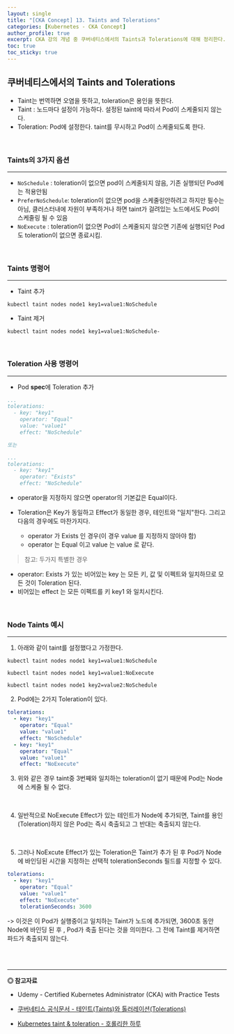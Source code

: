 ```yaml
---
layout: single
title: "[CKA Concept] 13. Taints and Tolerations"
categories: [Kubernetes - CKA Concept]
author_profile: true
excerpt: CKA 강의 개념 중 쿠버네티스에서의 Taints과 Tolerations에 대해 정리한다. 
toc: true
toc_sticky: true
---
```


## 쿠버네티스에서의 Taints and Tolerations
- Taint는 번역하면 오염을 뜻하고, toleration은 용인을 뜻한다.
- Taint : 노드마다 설정이 가능하다. 설정된 taint에 따라서 Pod이 스케줄되지 않는다.
- Toleration: Pod에 설정한다. taint를 무시하고 Pod이 스케줄되도록 한다.

<br>

### Taints의 3가지 옵션
-------------------------
- ```NoSchedule``` : toleration이 없으면 pod이 스케줄되지 않음, 기존 실행되던 Pod에는 적용안됨
- ```PreferNoSchedule```: toleration이 없으면 pod을 스케줄링안하려고 하지만 필수는 아님, 클러스터내에 자원이 부족하거나 하면 taint가 걸려있는 노드에서도 Pod이 스케줄링 될 수 있음
- ```NoExecute``` : toleration이 없으면 Pod이 스케줄되지 않으면 기존에 실행되던 Pod도 toleration이 없으면 종료시킴.

<br>

### Taints 명령어
----------------------
- Taint 추가
```shell
kubectl taint nodes node1 key1=value1:NoSchedule
```

- Taint 제거
```shell
kubectl taint nodes node1 key1=value1:NoSchedule-
```

<br>

### Toleration 사용 명령어
----------------------
- Pod **spec**에 Toleration 추가

```yaml
...
tolerations:
  - key: "key1"
    operator: "Equal"
    value: "value1"
    effect: "NoSchedule"

또는

...
tolerations:
  - key: "key1"
    operator: "Exists"
    effect: "NoSchedule"

``` 

-  operator을 지정하지 않으면 operator의 기본값은 Equal이다.
- Toleration은 Key가 동일하고 Effect가 동일한 경우, 테인트와 "일치"한다. 그리고 다음의 경우에도 마찬가지다.

    - operator 가 Exists 인 경우(이 경우 value 를 지정하지 않아야 함)
    - operator 는 Equal 이고 value 는 value 로 같다.

> 참고:
  두가지 특별한 경우
  - operator: Exists 가 있는 비어있는 key 는 모든 키, 값 및 이펙트와 일치하므로 모든 것이 Toleration 된다.
  - 비어있는 effect 는 모든 이펙트를 키 key1 와 일치시킨다.

<br>

### Node Taints 예시
----------------------
1. 아래와 같이 taint를 설정했다고 가정한다.

```shell
kubectl taint nodes node1 key1=value1:NoSchedule

kubectl taint nodes node1 key1=value1:NoExecute

kubectl taint nodes node1 key2=value2:NoSchedule
```
 
2. Pod에는 2가지 Toleration이 있다.

```yaml
tolerations:
  - key: "key1"
    operator: "Equal"
    value: "value1"
    effect: "NoSchedule"
  - key: "key1"
    operator: "Equal"
    value: "value1"
    effect: "NoExecute"
```

3. 위와 같은 경우 taint중 3번째와 일치하는 toleration이 없기 때문에 Pod는 Node에 스케줄 될 수 없다.

<br>

4. 일반적으로 NoExecute Effect가 있는 테인트가 Node에 추가되면, Taint를 용인(Toleration)하지 않은 Pod는 즉시 축출되고 그 반대는 축출되지 않는다. 

<br>

5. 그러나 NoExcute Effect가 있는 Toleration은 Taint가 추가 된 후 Pod가 Node에 바인딩된 시간을 지정하는 선택적 tolerationSeconds 필드를 지정할 수 있다.

```yaml
tolerations:
  - key: "key1"
    operator: "Equal"
    value: "value1"
    effect: "NoExecute"
    tolerationSeconds: 3600
```

-> 이것은 이 Pod가 실행중이고 일치하는 Taint가 노드에 추가되면, 3600초 동안 Node에 바인딩 된 후 , Pod가 축출 된다는 것을 의미한다. 그 전에 Taint를 제거하면 파드가 축출되지 않는다.

<br>
<br>

------------------
**◎ 참고자료**
- Udemy - Certified Kubernetes Administrator (CKA) with Practice Tests

- [쿠버네티스 공식문서 - 테인트(Taints)와 톨러레이션(Tolerations)](https://kubernetes.io/ko/docs/concepts/scheduling-eviction/taint-and-toleration/)

- [Kubernetes taint & toleration - 호롤리한 하루](https://gruuuuu.github.io/cloud/k8s-taint-toleration/#)


